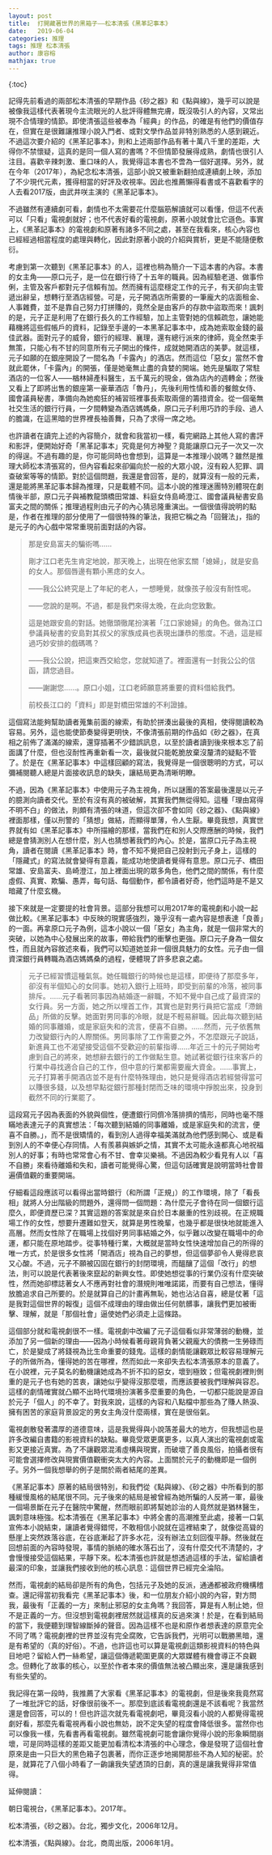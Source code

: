 ```yaml
---
layout: post
title:  打開藏著世界的黑箱子——松本清張《黑革記事本》
date:   2019-06-04
categories: 推理
tags: 推理 松本清張 
author: 康容榕
mathjax: true
---
```


{:toc}

記得先前看過的兩部松本清張的早期作品《砂之器》和《點與線》，幾乎可以說是被像我這樣代表著現今主流眼光的人批評得體無完膚，既沒吸引人的內容，又常出現不合情理的情節。即使清張這些被奉為「經典」的作品，的確是有他們的價值存在，但實在是很難讓推理小說入門者、或對文學作品並非特別熟悉的人感到親近。不過這次要介紹的《黑革記事本》，則和上述兩部作品有著十萬八千里的差距，大得你不禁懷疑，這真的是同一個人寫的書嗎？不但情節發展得成熟，劇情也很引人注目。喜歡辛辣刺激、重口味的人，我覺得這本書也不啻為一個好選擇。另外，就在今年（2017年），為紀念松本清張，這部小說又被重新翻拍成連續劇上映，添加了不少現代元素，獲得相當的好評及收視率。因此也推薦懶得看書或不喜歡看字的人去看2017版，由武井咲主演的《黑革記事本》。<!--more-->

不過雖然有連續劇可看，劇情也不太需要花什麼腦筋解讀就可以看懂，但這不代表可以「只看」電視劇就好；也不代表好看的電視劇，原著小說就會比它遜色。事實上，《黑革記事本》的電視劇和原著有諸多不同之處，甚至在我看來，核心內容也已經經過相當程度的處理與轉化，因此對原著小說的介紹與賞析，更是不能隨便敷衍。

考慮到第一次聽到《黑革記事本》的人，這裡也稍為簡介一下這本書的內容。本書的女主角——原口元子，是一位在銀行待了十五年的職員。因為經驗老道、做事伶俐，主管及客戶都對元子信賴有加。然而擁有這麼穩定工作的元子，有天卻向主管遞出辭呈，想轉行至酒店經營。可是，元子開酒店所需要的一筆龐大的店面租金、人事雜費，並不是靠自己努力打拼賺的，竟然全是由客戶的存款中盜取而來！諷刺的是，元子正是利用了在銀行長久的工作經驗，加上主管對她的信賴疏忽，讓她能藉機將這些假帳戶的資料，記錄至手邊的一本黑革記事本中，成為她索取金錢的最佳武器。面對元子的威脅，銀行的經理、襄理，還有總行派來的律師，竟全然束手無策，只能心有不甘的同意所有元子開出的條件，成就她開酒店的美夢。就這樣，元子如願的在銀座開設了一間名為「卡露內」的酒店。然而這位「惡女」當然不會就此罷休，「卡露內」的開張，僅是她毫無止盡的貪婪的開端。她先是騙取了常駐酒店的一位客人——楢林婦產科醫生，五千萬元的現金，做為店內的週轉金；然後又看上了即將出售的銀座第一豪華酒店「魯丹」，先後利用性情和善的餐館女侍、國會議員秘書，準備向為她痴狂的補習班裡事長索取兩億的籌措資金。從一個毫無社交生活的銀行行員，一夕間轉變為酒店媽媽桑，原口元子利用巧詐的手段、過人的膽識，在這黑暗的世界裡長袖善舞，只為了求得一席之地。

也許讀者在讀完上述的內容簡介，就會和我當初一樣，看完網路上其他人寫的書評和影評，便開始好奇「黑革記事本」究竟是何方神聖？竟能讓原口元子一次又一次的得逞。不過有趣的是，你可能同時也會想到，這算是一本推理小說嗎？雖然是推理大師松本清張寫的，但內容看起來卻偏向於一般的大眾小說，沒有殺人犯罪、調查破案等等的情節。對於這個問題，我還是會回答，是的，就算沒有一般的元素，還是能將黑革記事本歸為推理，只是載體不同。這本小說的推理迷團特別體現在劇情後半部，原口元子與補教龍頭橋田常雄、料庭女侍島崎澄江、國會議員秘書安島富夫之間的關係；推理過程則由元子的內心猜忌隆重演出。一個很值得說明的點是，作者在推理的部分使用了一個很特殊的筆法，我把它稱之為「回聲法」，指的是元子的內心戲中常常重現前面對話的內容。

> 那是安島富夫的騙術嗎……
>
> 剛才江口老先生肯定地說，那天晚上，出現在他家玄關「媳婦」，就是安島的女人。那個唇邊有顆小黑痣的女人。
>
> ——我公公終究是上了年紀的老人，一想睡覺，就像孩子般沒有耐性呢。
>
> ——您說的是啊。不過，都是我們來得太晚，在此向您致歉。
>
> 這是她跟安島的對話。她徹頭徹尾扮演著「江口家媳婦」的角色。做為江口參議員秘書的安島對其叔父的家族成員也表現出謙恭的態度。不過，這是經過巧妙安排的戲碼嗎？
>
> ——我公公說，把這東西交給您，您就知道了。裡面還有一封我公公的信函，請您過目。
>
> ——謝謝您……。原口小姐，江口老師願意將重要的資料借給我們。
>
> 前校長江口的「資料」即是對橋田常雄的不利證據。

這個寫法能夠幫助讀者蒐集前面的線索，有助於拼湊出最後的真相，使得閱讀較為容易。另外，這也能使節奏變得更明快，不像清張前期的作品如《砂之器》，在真相之前佈了滿滿的線索，還穿插著不少錯誤訊息，以至於讀者讀到後來根本忘了前面講了什麼，但也沒耐性再重新看一次，最後就只能乾脆放棄沒釐清的疑點不管了。於是在《黑革記事本》中這樣回顧的寫法，我覺得是一個很聰明的方式，可以彌補閱聽人總是片面接收訊息的缺失，讓結局更為清晰明瞭。

不過，因為《黑革記事本》中使用元子為主視角，所以謎團的答案最後還是以元子的臆測向讀者交代。至於有沒有真的被破解，其實我們無從得知。這種「理由寫得不明不白」的做法，則頗有清張的味道，但這次卻不會如同《砂之器》、《點與線》裡面那樣，僅以刑警的「猜想」做結，而顯得單薄，令人生厭。畢竟我想，真實世界就有如《黑革記事本》中所描繪的那樣，當我們在和別人交際應酬的時候，我們總是會猜測別人在想什麼，別人也猜想著我們的內心。於是，當原口元子為主視角，讀者在閱讀《黑革記事本》時，會不知不覺把自己投射到元子身上，這樣的「隱藏式」的寫法就會變得有意義，能成功地使讀者覺得有意思。原口元子、橋田常雄、安島富夫、島崎澄江，加上裡面出現的眾多角色，他們之間的關係，有什麼虛假、真實、欺騙、愚弄，每句話、每個動作，都令讀者好奇，他們這時是不是又暗藏了什麼玄機。

 接下來就是一定要提的社會背景。這部分我想可以用2017年的電視劇和小說一起做比較。《黑革記事本》中反映的現實感強烈，幾乎沒有一處內容是想表達「良善」的一面。再拿原口元子為例，這本小說以一個「惡女」為主角，就是一個非常大的突破，以她為中心發展出來的故事，帶給我們的衝擊也更強。原口元子身為一個女性，而且就內容敘述來看，我們可以知道她並非一個很具魅力的女性。元子由一個資深銀行員轉職為酒店媽媽桑的過程，便體現了許多悲哀之處。

> 元子已經習慣這種氣氛。她任職銀行的時候也是這樣，即便待了那麼多年，卻沒有半個知心的女同事。她初入銀行上班時，即受到前輩的冷落，被同事排斥。……元子看著同事因為結婚逐一辭職，不知不覺中自己成了最資深的女行員。另一方面，她之所以埋首工作，其實也是對男行員把它當成「滯銷品」所做的反擊。她面對男同事的冷眼，就是不輕易辭職。因此每次聽到結婚的同事離婚，或是家庭失和的流言，便喜不自勝。……然而，元子依舊無力改變銀行內的人際關係。男同事除了工作需要之外，不怎麼跟元子說話，新進員工也不渴望接受這個不受歡迎的前輩指導……年近三十的元子開始考慮到自己的將來，她想辭去銀行的工作做點生意。她試著從銀行往來客戶的行業中尋找適合自己的工作，但中意的行業都需要龐大資金。……事實上，元子打算著手開酒店並不是有什麼特殊理由，她只是覺得酒店若經營得當可以賺很多錢，以及想早點從銀行那種封閉而乏味的環境中掙脫出來，投身到截然不同的行業罷了。

這段寫元子因為表面的外貌與個性，便遭銀行同儕冷落排擠的情形，同時也毫不隱瞞地表達元子的真實想法：「每次聽到結婚的同事離婚，或是家庭失和的流言，便喜不自勝。」，而不是很矯情的，看到別人過得幸福美滿就為他們感到開心、或是看到別人的不幸便心存同情。人有羨慕與嫉妒之情，其實不太可能永遠都真心地祝福別人的好事；有時也常常會心有不甘、會幸災樂禍。不過因為較少看見有人以「喜不自勝」來看待離婚和失和，讀者可能覺得心驚，但這句話確實是說明當時社會普遍價值觀的重要開端。

仔細看這段應該可以看得出當時銀行（和所謂「正規」）的工作環境，除了「看長相」就將人分出階級的問題外，還得問一個問題：為什麼元子會待在同一個銀行這麼久，即便資歷已深？其實這題的答案就是來自於日本嚴重的性別歧視。在正規職場工作的女性，想要升遷難如登天，就算是男性晚輩，也幾乎都是很快地就能進入高層。然而女性除了在職場上找個好男同事結婚之外，似乎難以改變在職場中的命運，都只能在原地踏步。從事特種行業，大概就是當時女性快速增加自己的所得的唯一方式，於是很多女性將「開酒店」視為自己的夢想，但這個夢卻令人覺得悲哀又心酸。不過，元子不願被囚固在銀行的封閉環境，而醞釀了這個「改行」的想法，則可以說是代表著後來竄起的新興女性。即使她想從事的行業仍沒有什麼突破性，然而她卻標誌著女人不應再對社會的潛規則唯唯諾諾，而要有自己想法，懂得放膽追求自己所要的。於是就算自己的計畫再無恥，她也沾沾自喜，總是仗著「這是我對這個世界的報復」這個不成理由的理由做出任何骯髒事，讓我們更加被衝擊、理解，就是「那個社會」逼使她們必須走上這條路。

這個部分就和電視劇很不一樣。電視劇中改編了元子這個看似非常薄弱的動機，並添加了另一個新的理由——因為小時候看著母親背負著父親龐大的債務一生勞碌而亡，於是變成了將錢視為比生命重要的錢鬼。這樣的劇情能讓觀眾比較容易理解元子的所做所為，懂得她的苦在哪裡，然而如此一來卻失去松本清張原本的意義了。在小說裡，元子莫名的動機讓她成為不折不扣的惡女，壞到極致；但電視劇裡則側重的是元子也有她的苦衷，讓她似乎變得沒那麼壞，而應該要被我們理解與容忍。這樣的劇情確實就凸顯不出時代環境扮演著多麼重要的角色，一切都只能說是源自於元子「個人」的不幸了。對我來說，這樣的內容和八點檔中那些為了賺人熱淚、擁有困苦的家庭背景設定的男女主角沒什麼兩樣，實在是很俗氣。

 

電視劇散發著濃厚的道德意味，這是我覺得與小說落差最大的地方，但我想這也是許多改編自書籍的影視資料的缺點。畢竟受眾更廣更多，以真人演出的電視劇或電影又更接近真實。為了不讓觀眾混淆虛構與現實，而破壞了善良風俗，拍攝者很有可能會選擇修改與現實價值觀衝突太大的內容。上面關於元子的動機即是一個例子。另外一個我想舉的例子是關於兩者結尾的差異。

《黑革記事本》原著的結局很特別，和我們從《點與線》、《砂之器》中所看到的那種緩慢風格的結尾很不同。元子後來的結局是被曾經為她所騙的人反將一軍，最後一個場景斷在元子在醫院中驚醒，然而眼前即將幫她診治的人竟然就是猶林醫生，諷刺意味極強。松本清張在《黑革記事本》中將全書的高潮推至此處，接著一口氣宣佈本小說結束，讓讀者覺得錯愕，不敢相信小說就在這裡結束了，就像從高聳的懸崖上突然跌落谷底，在谷底漸起了許多水花，沒有辦法立刻回復平靜。然後就在回想前面的內容時發現，事情的脈絡的確水落石出了，沒有什麼交代不清楚的，才會慢慢接受這個結果，平靜下來。松本清張也許就是想透過這樣的手法，留給讀者最深的印象，並讓我們接收到他的核心訊息：這個世界已經完全淪陷。

然而，電視劇的結局卻是所有的角色，包括元子及她的反派，通通都被政府機構稽查。還記得當初我看完《黑革記事本》後，和一位朋友介紹小說的內容，對方問我，最後有「正義的一方」來制止邪惡的女主角嗎？我回答，算是有人制止她，但不是正義的一方。但沒想到電視劇裡居然就這樣真的反過來演！於是，在看到結局的當下，我便聽到理智線斷掉的聲音。因為這樣不也是和原作者想表達的原意完全不同了嗎？電視劇裡的世界並沒有完全腐敗，它告訴我們，光明可以戰勝黑暗，還是有希望的（真的好俗）。不過，也許這也可以算是電視劇這類影視資料的特色與目地吧？留給人們一絲希望，讓這個傳遞範圍更廣的大眾媒體有機會導正不良觀念。但轉化了故事的核心，以至於作者本來的價值無法被凸顯出來，還是讓我感到有些失望的。

 我記得在第一段時，我推薦了大家看《黑革記事本》的電視劇，但是後來我竟然寫了一堆批評它的話，好像很前後不一。那麼到底該看電視劇還是不該看呢？我當然還是會回答，可以的！但也許這次就先看電視劇吧，畢竟沒看小說的人都覺得電視劇好看，那麼先看電視再看小說也無妨，說不定失望的程度會降低很多。當然你也可以像我一樣，先看書再看電視劇。雖然電視劇可能會讓你覺得小說的形象瞬間崩壞，可是同時這樣的差距又能更加看清松本清張的中心理念，像是發現了這個社會原來是由一只巨大的黑色箱子包裹著，而你正逐步地揭開那些不為人知的秘密。於是，就算花了八個小時看了一齣讓我失望透頂的日劇，真的還是讓我覺得非常值得。



延伸閱讀：

朝日電視台，《黑革記事本》。2017年。

松本清張，《砂之器》。台北，獨步文化，2006年12月。

松本清張，《點與線》。台北，商周出版，2006年1月。